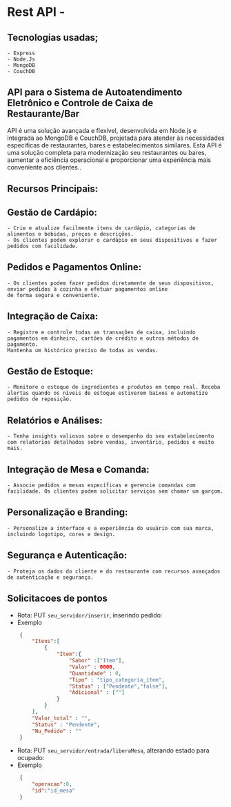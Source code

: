 # Rest API -

## Tecnologias usadas;
	- Express
	- Node.Js
	- MongoDB
    - CouchDB


## API para o Sistema de Autoatendimento Eletrônico e Controle de Caixa de Restaurante/Bar

API é uma solução avançada e flexível, desenvolvida em Node.js e integrada ao MongoDB e CouchDB, projetada para atender às necessidades específicas de restaurantes,
bares e estabelecimentos similares. Esta API é uma solução completa para modernização seu restaurantes ou bares, aumentar a eficiência operacional e proporcionar
 uma experiência mais conveniente aos clientes..

## Recursos Principais:

## Gestão de Cardápio: 
	- Crie e atualize facilmente itens de cardápio, categorias de alimentos e bebidas, preços e descrições. 
    - Os clientes podem explorar o cardápio em seus dispositivos e fazer pedidos com facilidade.
 
## Pedidos e Pagamentos Online: 
	- Os clientes podem fazer pedidos diretamente de seus dispositivos, enviar pedidos à cozinha e efetuar pagamentos online 
    de forma segura e conveniente.
 
## Integração de Caixa: 
	- Registre e controle todas as transações de caixa, incluindo pagamentos em dinheiro, cartões de crédito e outros métodos de pagamento. 
    Mantenha um histórico preciso de todas as vendas.
 
## Gestão de Estoque: 
	- Monitore o estoque de ingredientes e produtos em tempo real. Receba alertas quando os níveis de estoque estiverem baixos e automatize pedidos de reposição.
 
## Relatórios e Análises: 
	- Tenha insights valiosos sobre o desempenho do seu estabelecimento com relatórios detalhados sobre vendas, inventário, pedidos e muito mais.
 
## Integração de Mesa e Comanda: 
	- Associe pedidos a mesas específicas e gerencie comandas com facilidade. Os clientes podem solicitar serviços sem chamar um garçom.

## Personalização e Branding: 
	- Personalize a interface e a experiência do usuário com sua marca, incluindo logotipo, cores e design.
 
## Segurança e Autenticação: 
	- Proteja os dados do cliente e do restaurante com recursos avançados de autenticação e segurança.


## Solicitacoes de pontos

- Rota: PUT `seu_servidor/inserir`, inserindo pedido:
- Exemplo

```json
    { 
        "Itens":[
            {
                "Item":{
                    "Sabor" :["Item"],
                    "Valor" : 0000,
                    "Quantidade" : 0,
                    "Tipo" : "tipo_categoria_item",
                    "Status" : ["Pendente","false"],
                    "Adicional" : [""] 
                }
            }
        ],
        "Valor_total" : "",
        "Status" : "Pendente",
        "Nu_Pedido" : ""
    }

```

- Rota: PUT `seu_servidor/entrada/liberaMesa`, alterando estado para ocupado:
- Exemplo

```json
    { 
        "operacao":0,
        "id":"id_mesa"
    }
```
